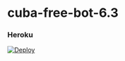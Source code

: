 # cuba-free-bot-6.3

### Heroku
[![Deploy](https://www.herokucdn.com/deploy/button.svg)](https://heroku.com/deploy?template=https://github.com/Unk980929/Gest-Files63)
